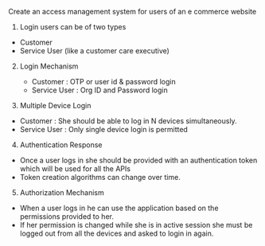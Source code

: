 Create an access management system for users of an e commerce website


1. Login users can be of two types
  - Customer
  - Service User (like a customer care executive)

2. Login Mechanism
   - Customer : OTP or user id & password login
   - Service User : Org ID and Password login

3. Multiple Device Login
  - Customer : She should be able to log in N devices simultaneously.
  - Service User : Only single device login is permitted

4. Authentication Response
  - Once a user logs in she should be provided with an authentication token which will be used for all the APIs
  - Token creation algorithms can change over time.

5. Authorization Mechanism
  - When a user logs in he can use the application based on the permissions provided to her. 
  - If her permission is changed while she is in active session she must be logged out from all the devices and asked to login in again.

